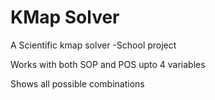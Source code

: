 # KMap Solver
A Scientific kmap solver -School project

Works with both SOP and POS upto 4 variables

Shows all possible combinations
